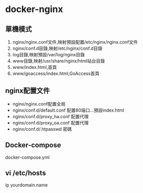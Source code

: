 # docker-nginx
## 單機模式
1. nginx/nginx.conf文件,映射預設配置/etc/nginx/nginx.conf文件
2. nginx/conf.d目錄,映射/etc/nginx/conf.d目錄
3. log目錄,映射預設/var/log/nginx目錄
4. www目錄,映射/usr/share/nginx/html站台目錄
5. www/index.html,首頁
6. www/goaccess/index.html,GoAccess首頁

## nginx配置文件
+ nginx/nginx.conf配置全局
+ nginx/conf.d/default.conf 配置80端口...預設index.html
+ nginx/conf.d/proxy_ha.conf 配置代理
+ nginx/conf.d/proxy_oa.conf 配置代理
+ nginx/conf.d/.htpasswd 密碼

## Docker-compose
docker-compose.yml

## vi /etc/hosts
ip yourdomain.name
